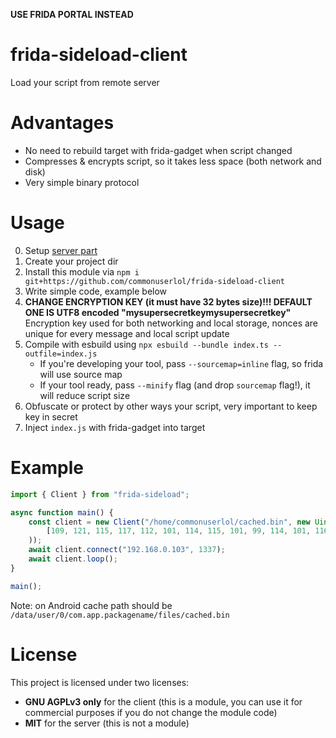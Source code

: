 **USE FRIDA PORTAL INSTEAD**<br>

# frida-sideload-client
Load your script from remote server

# Advantages
* No need to rebuild target with frida-gadget when script changed
* Compresses & encrypts script, so it takes less space (both network and disk)
* Very simple binary protocol

# Usage
0. Setup [server part](https://github.com/commonuserlol/frida-sideload-server)
1. Create your project dir
2. Install this module via `npm i git+https://github.com/commonuserlol/frida-sideload-client`
3. Write simple code, example below
4. **CHANGE ENCRYPTION KEY (it must have 32 bytes size)!!! DEFAULT ONE IS UTF8 encoded "mysupersecretkeymysupersecretkey"**<br>
    Encryption key used for both networking and local storage, nonces are unique for every message and local script update
5. Compile with esbuild using `npx esbuild --bundle index.ts --outfile=index.js`<br>
    * If you're developing your tool, pass `--sourcemap=inline` flag, so frida will use source map
    * If your tool ready, pass `--minify` flag (and drop `sourcemap` flag!), it will reduce script size
6. Obfuscate or protect by other ways your script, very important to keep key in secret
7. Inject `index.js` with frida-gadget into target

# Example
```typescript
import { Client } from "frida-sideload";

async function main() {
    const client = new Client("/home/commonuserlol/cached.bin", new Uint8Array(
        [109, 121, 115, 117, 112, 101, 114, 115, 101, 99, 114, 101, 116, 107, 101, 121, 109, 121, 115, 117, 112, 101, 114, 115, 101, 99, 114, 101, 116, 107, 101, 121]
    ));
    await client.connect("192.168.0.103", 1337);
    await client.loop();
}

main();
```
Note: on Android cache path should be `/data/user/0/com.app.packagename/files/cached.bin`<br>

# License
This project is licensed under two licenses:
* **GNU AGPLv3 only** for the client (this is a module, you can use it for commercial purposes if you do not change the module code)
* **MIT** for the server (this is not a module)
